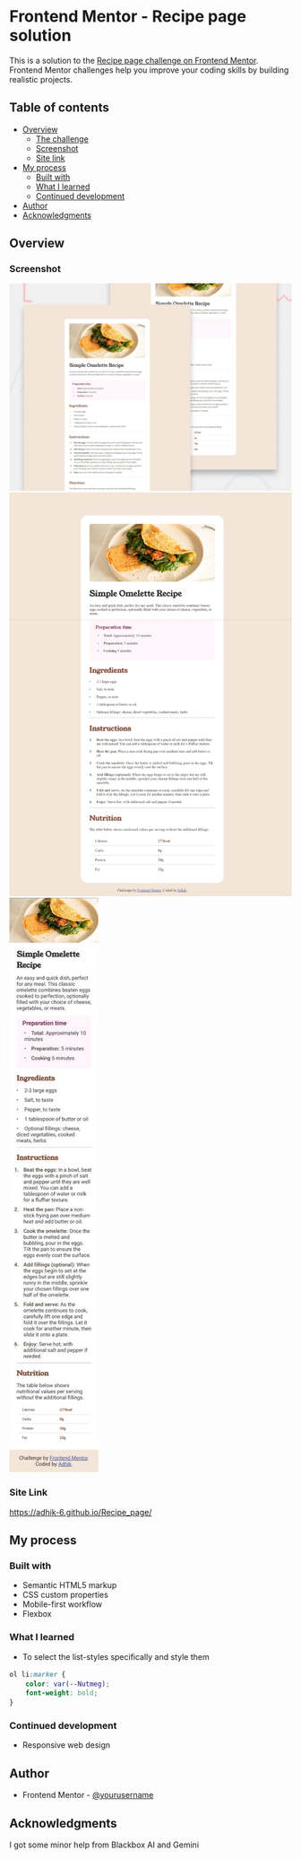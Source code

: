 # Frontend Mentor - Recipe page solution

This is a solution to the [Recipe page challenge on Frontend Mentor](https://www.frontendmentor.io/challenges/recipe-page-KiTsR8QQKm). Frontend Mentor challenges help you improve your coding skills by building realistic projects. 

## Table of contents

- [Overview](#overview)
  - [The challenge](#the-challenge)
  - [Screenshot](#screenshot)
  - [Site link](#link)
- [My process](#my-process)
  - [Built with](#built-with)
  - [What I learned](#what-i-learned)
  - [Continued development](#continued-development)
- [Author](#author)
- [Acknowledgments](#acknowledgments)


## Overview

### Screenshot

![Website Preview](design/desktop-preview.jpg)
![Desktop View](design/desktop_view.jpeg)
![Mobile View](design/mobile_view.jpg)

### Site Link
https://adhik-6.github.io/Recipe_page/

## My process

### Built with

- Semantic HTML5 markup
- CSS custom properties
- Mobile-first workflow
- Flexbox

### What I learned

  * To select the list-styles specifically and style them

```css
ol li:marker {
    color: var(--Nutmeg);
    font-weight: bold;
}
```

### Continued development

  - Responsive web design

## Author

- Frontend Mentor - [@yourusername](https://www.frontendmentor.io/profile/Adhik-6)

## Acknowledgments

I got some minor help from Blackbox AI and Gemini
